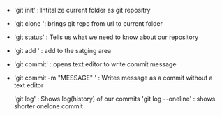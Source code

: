 - 'git init' : Intitalize current folder as git repositry
- 'git clone <URL>': brings git repo from url to current folder
- 'git status' : Tells us what we need to know about our repository
- 'git add <FILE>' : add <FILE> to the satging area
- 'git commit' : opens text editor to write commit message
- 'git commit -m "MESSAGE" ' : Writes message as a commit without a text editor
   
  'git log' : Shows log(history) of our commits
 'git log --oneline' : shows shorter onelone commit
